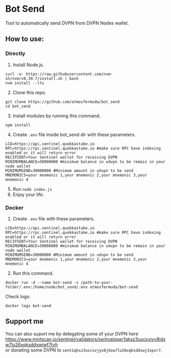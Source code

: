 # Bot Send
Tool to automatically send DVPN from DVPN Nodes wallet.

## How to use:
### Directly
1. Install Node.js.</br>
```
curl -o- https://raw.githubusercontent.com/nvm-sh/nvm/v0.39.7/install.sh | bash
nvm install --lts
```
2. Clone this repo.
```
git clone https://github.com/atmosfermuda/bot_send
cd bot_send
```
3. Install modules by running this command.</br>
```
npm install
```
4. Create `.env` file inside bot_send dir with these parameters.</br>
```
LCD=https://api.sentinel.quokkastake.io
RPC=https://rpc.sentinel.quokkastake.io #make sure RPC have indexing enabled or it will return error
RECIPIENT=Your Sentinel wallet for receiving DVPN
MINIMUMBALANCE=50000000 #minimum balance in udvpn to be remain in your node wallet
MINIMUMSEND=30000000 #Minimum amount in udvpn to be send
MNEMONICS=your mnemonic 1,your mnemonic 2,your mnemonic 3,your mnemonic 4
```
5. Run `node index.js`
6. Enjoy your life.

### Docker

1. Create `.env` file with these parameters.</br>
```
LCD=https://api.sentinel.quokkastake.io
RPC=https://rpc.sentinel.quokkastake.io #make sure RPC have indexing enabled or it will return error
RECIPIENT=Your Sentinel wallet for receiving DVPN
MINIMUMBALANCE=50000000 #minimum balance in udvpn to be remain in your node wallet
MINIMUMSEND=30000000 #Minimum amount in udvpn to be send
MNEMONICS=your mnemonic 1,your mnemonic 2,your mnemonic 3,your mnemonic 4
```
2. Run this command.
```
docker run -d --name bot-send -v /path-to-your-folder/.env:/home/node/bot_send/.env atmosfermuda/bot-send 
```
Check logs:
```
docker logs bot-send
```
## Support me
You can also suport me by delegating some of your DVPN here https://www.mintscan.io/sentinel/validators/sentvaloper1qksz3uscxvjyv8jdxw7lu26xqksddxwjwf7tvh<br/>
or donating some DVPN to `sent1qksz3uscxvjyv8jdxw7lu26xqksddxwj3vpxr7`.